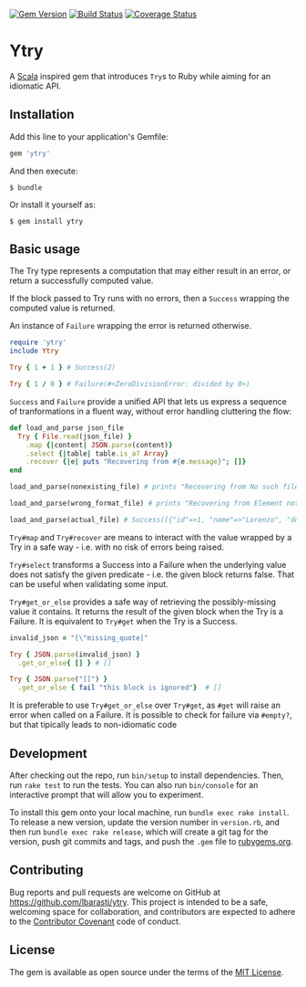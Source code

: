 [![Gem Version](https://badge.fury.io/rb/ytry.svg)](https://badge.fury.io/rb/ytry)
[![Build Status](https://travis-ci.org/lbarasti/ytry.svg?branch=master)](https://travis-ci.org/lbarasti/ytry) [![Coverage Status](https://coveralls.io/repos/github/lbarasti/ytry/badge.svg?branch=master)](https://coveralls.io/github/lbarasti/ytry?branch=master)

# Ytry

A [Scala](http://www.scala-lang.org/api/current/index.html#scala.util.Try) inspired gem that introduces `Try`s to Ruby while aiming for an idiomatic API.

## Installation

Add this line to your application's Gemfile:

```ruby
gem 'ytry'
```

And then execute:

    $ bundle

Or install it yourself as:

    $ gem install ytry

## Basic usage

The Try type represents a computation that may either result in an error, or return a successfully computed value.

If the block passed to Try runs with no errors, then a `Success` wrapping the computed value is returned.

An instance of `Failure` wrapping the error is returned otherwise.

```ruby
require 'ytry'
include Ytry

Try { 1 + 1 } # Success(2)

Try { 1 / 0 } # Failure(#<ZeroDivisionError: divided by 0>)
```

`Success` and `Failure` provide a unified API that lets us express a sequence of tranformations in a fluent way, without error handling cluttering the flow:

```ruby
def load_and_parse json_file
  Try { File.read(json_file) }
    .map {|content| JSON.parse(content)}
    .select {|table| table.is_a? Array}
    .recover {|e| puts "Recovering from #{e.message}"; []}
end

load_and_parse(nonexisting_file) # prints "Recovering from No such file..." # Success([])

load_and_parse(wrong_format_file) # prints "Recovering from Element not found" # Success([])

load_and_parse(actual_file) # Success([{"id"=>1, "name"=>"Lorenzo", "dob"=>"22/07/1985"}])
```

`Try#map` and `Try#recover` are means to interact with the value wrapped by a Try in a safe way - i.e. with no risk of errors being raised.

`Try#select` transforms a Success into a Failure when the underlying value does not satisfy the given predicate - i.e. the given block returns false. That can be useful when validating some input.

`Try#get_or_else` provides a safe way of retrieving the possibly-missing value it contains. It returns the result of the given block when the Try is a Failure. It is equivalent to `Try#get` when the Try is a Success.

```ruby
invalid_json = "[\"missing_quote]"

Try { JSON.parse(invalid_json) }
  .get_or_else{ [] } # []

Try { JSON.parse("[]") }
  .get_or_else { fail "this block is ignored"}  # []
```

It is preferable to use `Try#get_or_else` over `Try#get`, as `#get` will raise an error when called on a Failure. It is possible to check for failure via `#empty?`, but that tipically leads to non-idiomatic code

## Development

After checking out the repo, run `bin/setup` to install dependencies. Then, run `rake test` to run the tests. You can also run `bin/console` for an interactive prompt that will allow you to experiment.

To install this gem onto your local machine, run `bundle exec rake install`. To release a new version, update the version number in `version.rb`, and then run `bundle exec rake release`, which will create a git tag for the version, push git commits and tags, and push the `.gem` file to [rubygems.org](https://rubygems.org).


## Contributing

Bug reports and pull requests are welcome on GitHub at https://github.com/lbarasti/ytry. This project is intended to be a safe, welcoming space for collaboration, and contributors are expected to adhere to the [Contributor Covenant](http://contributor-covenant.org) code of conduct.


## License

The gem is available as open source under the terms of the [MIT License](http://opensource.org/licenses/MIT).
